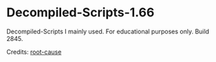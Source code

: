 # Decompiled-Scripts-1.66

Decompiled-Scripts I mainly used. For educational purposes only. Build 2845.

Credits: [root-cause](https://github.com/root-cause/v-decompiled-scripts)
